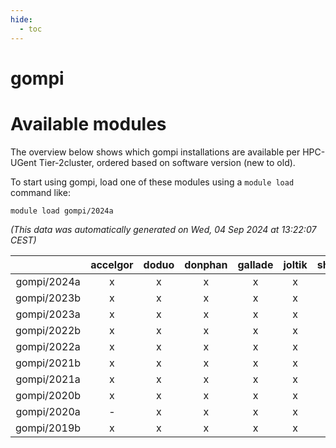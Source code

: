 ```yaml
---
hide:
  - toc
---
```


gompi
=====

# Available modules


The overview below shows which gompi installations are available per HPC-UGent Tier-2cluster, ordered based on software version (new to old).

To start using gompi, load one of these modules using a `module load` command like:

```shell
module load gompi/2024a
```

*(This data was automatically generated on Wed, 04 Sep 2024 at 13:22:07 CEST)*  

| |accelgor|doduo|donphan|gallade|joltik|shinx|skitty|
| :---: | :---: | :---: | :---: | :---: | :---: | :---: | :---: |
|gompi/2024a|x|x|x|x|x|x|x|
|gompi/2023b|x|x|x|x|x|x|x|
|gompi/2023a|x|x|x|x|x|x|x|
|gompi/2022b|x|x|x|x|x|-|x|
|gompi/2022a|x|x|x|x|x|x|x|
|gompi/2021b|x|x|x|x|x|-|x|
|gompi/2021a|x|x|x|x|x|-|x|
|gompi/2020b|x|x|x|x|x|-|x|
|gompi/2020a|-|x|x|x|x|-|x|
|gompi/2019b|x|x|x|x|x|-|x|

